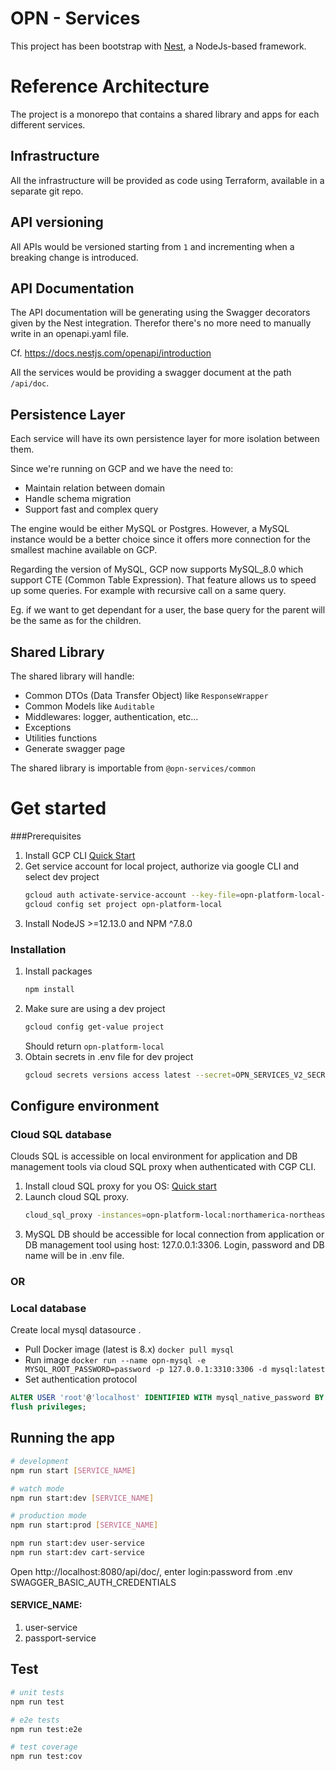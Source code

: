 # OPN - Services
This project has been bootstrap with [Nest](https://github.com/nestjs/nest), a NodeJs-based framework.

# Reference Architecture 
The project is a monorepo that contains a shared library and apps for each different services.

## Infrastructure
All the infrastructure will be provided as code using Terraform, available in a separate git repo.

## API versioning
All APIs would be versioned starting from `1` and incrementing when a breaking change is introduced.

## API Documentation
The API documentation will be generating using the Swagger decorators given by the Nest integration.
Therefor there's no more need to manually write in an openapi.yaml file.

Cf. https://docs.nestjs.com/openapi/introduction

All the services would be providing a swagger document at the path `/api/doc`.
 
## Persistence Layer
Each service will have its own persistence layer for more isolation between them.
 
Since we're running on GCP and we have the need to:
- Maintain relation between domain
- Handle schema migration
- Support fast and complex query

The engine would be either MySQL or Postgres. 
However, a MySQL instance would be a better choice since it offers more connection 
for the smallest machine available on GCP.

Regarding the version of MySQL, GCP now supports MySQL_8.0 which support CTE (Common Table Expression).
That feature allows us to speed up some queries. For example with recursive call on a same query. 

Eg. if we want to get dependant for a user, the base query for the parent will be the same as for the children. 

## Shared Library
The shared library will handle:
- Common DTOs (Data Transfer Object) like `ResponseWrapper`
- Common Models like `Auditable`
- Middlewares: logger, authentication, etc...
- Exceptions
- Utilities functions
- Generate swagger page

The shared library is importable from `@opn-services/common`

# Get started
###Prerequisites
1. Install GCP CLI [Quick Start](https://cloud.google.com/sdk/docs/quickstart) 
1. Get service account for local project, authorize via google CLI and select dev project
    ```sh
    gcloud auth activate-service-account --key-file=opn-platform-local-2397063b295f.json
    gcloud config set project opn-platform-local
    ```
1. Install NodeJS >=12.13.0 and NPM ^7.8.0

### Installation
1. Install packages
    ```sh
    npm install
    ```
1. Make sure are using a dev project
    ```sh
    gcloud config get-value project
    ```
    Should return `opn-platform-local`
1. Obtain secrets in .env file for dev project
    ```sh
    gcloud secrets versions access latest --secret=OPN_SERVICES_V2_SECRETS > ./.env
    ```

## Configure environment

### Cloud SQL database
Clouds SQL is accessible on local environment for application and DB management tools via cloud SQL proxy when authenticated with CGP CLI.
1. Install cloud SQL proxy for you OS: [Quick start](https://cloud.google.com/sql/docs/mysql/quickstart-proxy-test)
1. Launch cloud SQL proxy.
    ```sh
    cloud_sql_proxy -instances=opn-platform-local:northamerica-northeast1:opn-platform-db-server-local:sql-inst=tcp:3306
    ```
1. MySQL DB should be accessible for local connection from application or DB management tool using host: 127.0.0.1:3306. Login, password and DB name will be in .env file.
### OR
### Local database
Create local mysql datasource .
- Pull Docker image (latest is 8.x)
`docker pull mysql`
- Run image
`docker run --name opn-mysql -e MYSQL_ROOT_PASSWORD=password -p 127.0.0.1:3310:3306 -d mysql:latest`
- Set authentication protocol
```SQL
ALTER USER 'root'@'localhost' IDENTIFIED WITH mysql_native_password BY 'password';
flush privileges;
```
## Running the app

```sh
# development
npm run start [SERVICE_NAME]

# watch mode
npm run start:dev [SERVICE_NAME]

# production mode
npm run start:prod [SERVICE_NAME]

npm run start:dev user-service
npm run start:dev cart-service
```
Open http://localhost:8080/api/doc/, enter login:password from .env SWAGGER_BASIC_AUTH_CREDENTIALS

#### SERVICE_NAME:
1. user-service
1. passport-service

## Test

```sh
# unit tests
npm run test

# e2e tests
npm run test:e2e

# test coverage
npm run test:cov
```
